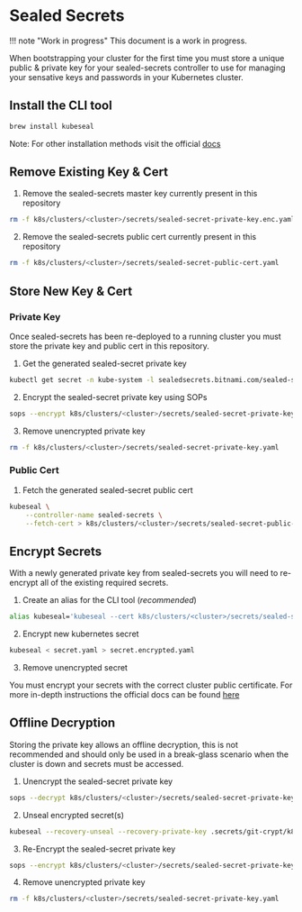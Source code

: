# Sealed Secrets

!!! note "Work in progress"
    This document is a work in progress.

When bootstrapping your cluster for the first time you must store a unique public & private key for your sealed-secrets controller to use for managing your sensative keys and passwords in your Kubernetes cluster.

## Install the CLI tool

```bash
brew install kubeseal
```

Note: For other installation methods visit the official [docs](https://github.com/bitnami-labs/sealed-secrets#installation)

## Remove Existing Key & Cert

1. Remove the sealed-secrets master key currently present in this repository

```bash
rm -f k8s/clusters/<cluster>/secrets/sealed-secret-private-key.enc.yaml
```

2. Remove the sealed-secrets public cert currently present in this repository

```bash
rm -f k8s/clusters/<cluster>/secrets/sealed-secret-public-cert.yaml
```

## Store New Key & Cert

### Private Key

Once sealed-secrets has been re-deployed to a running cluster you must store the private key and public cert in this repository.

1. Get the generated sealed-secret private key

```bash
kubectl get secret -n kube-system -l sealedsecrets.bitnami.com/sealed-secrets-key -o yaml > k8s/clusters/<cluster>/secrets/sealed-secret-private-key.yaml
```

2. Encrypt the sealed-secret private key using SOPs

```bash
sops --encrypt k8s/clusters/<cluster>/secrets/sealed-secret-private-key.yaml > k8s/clusters/<cluster>/secrets/sealed-secret-private-key.enc.yaml
```

3. Remove unencrypted private key

```bash
rm -f k8s/clusters/<cluster>/secrets/sealed-secret-private-key.yaml
```

### Public Cert

1. Fetch the generated sealed-secret public cert

```bash
kubeseal \
    --controller-name sealed-secrets \
    --fetch-cert > k8s/clusters/<cluster>/secrets/sealed-secret-public-cert.yaml
```

## Encrypt Secrets

With a newly generated private key from sealed-secrets you will need to re-encrypt all of the existing required secrets.

1. Create an alias for the CLI tool (*recommended*)

```bash
alias kubeseal='kubeseal --cert k8s/clusters/<cluster>/secrets/sealed-secret-public-cert.yaml --controller-name sealed-secrets --format yaml'
```

2. Encrypt new kubernetes secret

```bash
kubeseal < secret.yaml > secret.encrypted.yaml
```

3. Remove unencrypted secret

You must encrypt your secrets with the correct cluster public certificate. For more in-depth instructions the official docs can be found [here](https://github.com/bitnami-labs/sealed-secrets#overview)

## Offline Decryption

Storing the private key allows an offline decryption, this is not recommended and should only be used in a break-glass scenario when the cluster is down and secrets must be accessed.

1. Unencrypt the sealed-secret private key

```bash
sops --decrypt k8s/clusters/<cluster>/secrets/sealed-secret-private-key.enc.yaml > k8s/clusters/<cluster>/secrets/sealed-secret-private-key.yaml
```

2. Unseal encrypted secret(s)

```bash
kubeseal --recovery-unseal --recovery-private-key .secrets/git-crypt/k8s-secret-sealed-secret-private-key.yaml < <path-to-file>/secret.encrypted.yaml
```

3. Re-Encrypt the sealed-secret private key

```bash
sops --encrypt k8s/clusters/<cluster>/secrets/sealed-secret-private-key.yaml > k8s/clusters/<cluster>/secrets/sealed-secret-private-key.enc.yaml
```

4. Remove unencrypted private key

```bash
rm -f k8s/clusters/<cluster>/secrets/sealed-secret-private-key.yaml
```
